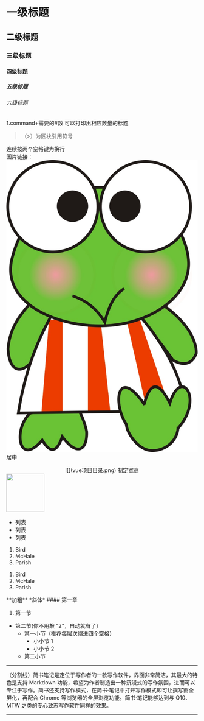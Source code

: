 # 一级标题
## 二级标题
### 三级标题
#### 四级标题
##### 五级标题
###### 六级标题
1.command+需要的#数 可以打印出相应数量的标题

>（>）为区块引用符号  

连续按两个空格键为换行  
图片链接：  
![](图片.jpg)    
居中  
<div align=center>![](vue项目目录.png)  
制定宽高  
<div align=left>
<img src="/Users/su/Desktop/技术文档/图片.jpg" width = "100" height = "100"/>  

*   列表
*   列表
*   列表  
1.  Bird
2.  McHale
3.  Parish  
<ol>
<li>Bird</li>
<li>McHale</li>
<li>Parish</li>
</ol>  
**加粗**  
*斜体*
#### 第一章

1. 第一节
* 第二节(你不用敲 "2"，自动就有了）
    * 第一小节（推荐每层次缩进四个空格）
        * 小小节 1
        * 小小节 2
    * 第二小节  
  
---  
 （分割线）简书笔记是定位于写作者的一款写作软件，界面非常简洁，其最大的特色是支持 Markdown 功能，希望为作者制造出一种沉浸式的写作氛围，进而可以专注于写作。简书还支持写作模式，在简书·笔记中打开写作模式即可让撰写窗全屏化，再配合 Chrome 等浏览器的全屏浏览功能。简书·笔记能够达到与 Q10、MTW 之类的专心致志写作软件同样的效果。

   
----
